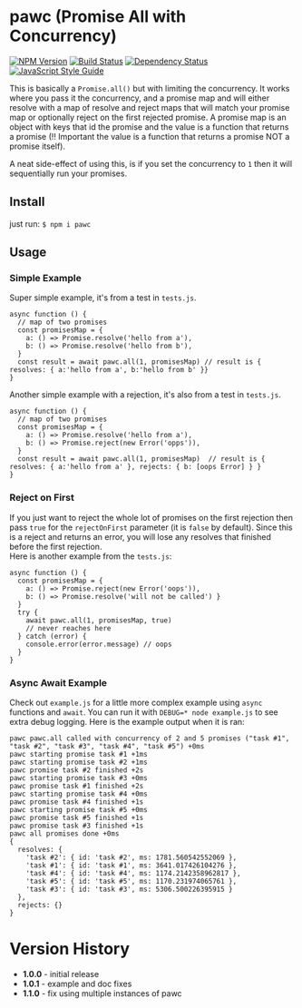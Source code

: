 # pawc (Promise All with Concurrency)

[![NPM Version](https://img.shields.io/npm/v/pawc.svg?style=flat-square)](https://www.npmjs.com/package/pawc)
[![Build Status](https://travis-ci.com/holmok/pawc.svg?branch=master)](https://travis-ci.org/holmok/pawc)
[![Dependency Status](https://david-dm.org/holmok/pawc/status.svg)](https://david-dm.org/holmok/pawc)
[![JavaScript Style Guide](https://img.shields.io/badge/code_style-standard-brightgreen.svg)](https://standardjs.com)

This is basically a `Promise.all()` but with limiting the concurrency.  It works where you pass it the 
concurrency, and a promise map and will either resolve with a map of resolve and reject maps that will
match your promise map or optionally reject on the first rejected promise.  A promise map is an object
with keys that id the promise and the value is a function that returns a promise (!! Important the 
value is a function that returns a promise NOT a promise itself).

A neat side-effect of using this, is if you set the concurrency to `1` then it will sequentially run
your promises.

## Install

just run: `$ npm i pawc`

## Usage

### Simple Example

Super simple example, it's from a test in `tests.js`.

```
async function () {
  // map of two promises
  const promisesMap = {
    a: () => Promise.resolve('hello from a'),
    b: () => Promise.resolve('hello from b'),
  }
  const result = await pawc.all(1, promisesMap) // result is { resolves: { a:'hello from a', b:'hello from b' }}
}
```

Another simple example with a rejection, it's also from a test in `tests.js`.

```
async function () {
  // map of two promises
  const promisesMap = {
    a: () => Promise.resolve('hello from a'),
    b: () => Promise.reject(new Error('opps')),
  }
  const result = await pawc.all(1, promisesMap)  // result is { resolves: { a:'hello from a' }, rejects: { b: [oops Error] } }
}
```
### Reject on First

If you just want to reject the whole lot of promises on the first rejection then pass `true`
for the `rejectOnFirst` parameter (it is `false` by default).  Since this is a reject and
returns an error, you will lose any resolves that finished before the first rejection.  
Here is another example from the `tests.js`:

```
async function () {
  const promisesMap = {
    a: () => Promise.reject(new Error('oops')),
    b: () => Promise.resolve('will not be called') }
  }
  try {
    await pawc.all(1, promisesMap, true)
    // never reaches here
  } catch (error) {
    console.error(error.message) // oops
  }
}
```

### Async Await Example

Check out `example.js` for a little more complex example  using `async` functions and `await`.
You can run it with `DEBUG=* node example.js` to see extra debug logging.  Here is the example
output when it is ran:

```
pawc pawc.all called with concurrency of 2 and 5 promises ("task #1", "task #2", "task #3", "task #4", "task #5") +0ms
pawc starting promise task #1 +1ms
pawc starting promise task #2 +1ms
pawc promise task #2 finished +2s
pawc starting promise task #3 +0ms
pawc promise task #1 finished +2s
pawc starting promise task #4 +0ms
pawc promise task #4 finished +1s
pawc starting promise task #5 +0ms
pawc promise task #5 finished +1s
pawc promise task #3 finished +1s
pawc all promises done +0ms
{
  resolves: {
    'task #2': { id: 'task #2', ms: 1781.560542552069 },
    'task #1': { id: 'task #1', ms: 3641.017426104276 },
    'task #4': { id: 'task #4', ms: 1174.2142358962817 },
    'task #5': { id: 'task #5', ms: 1170.231974065761 },
    'task #3': { id: 'task #3', ms: 5306.500226395915 }
  },
  rejects: {}
}
```

# Version History

+ __1.0.0__ - initial release 
+ __1.0.1__ - example and doc fixes 
+ __1.1.0__ - fix using multiple instances of pawc 